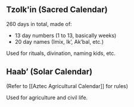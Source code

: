 ## Tzolk'in (Sacred Calendar)

260 days in total, made of:
 - 13 day numbers (1 to 13, basically weeks)
 - 20 day names (Imix, Ik’, Ak’bal, etc.)

Used for rituals, divination, naming kids, etc.

## Haab’ (Solar Calendar)

(Refer to [[Aztec Agricultural Calendar]] for rules)

Used for agriculture and civil life.